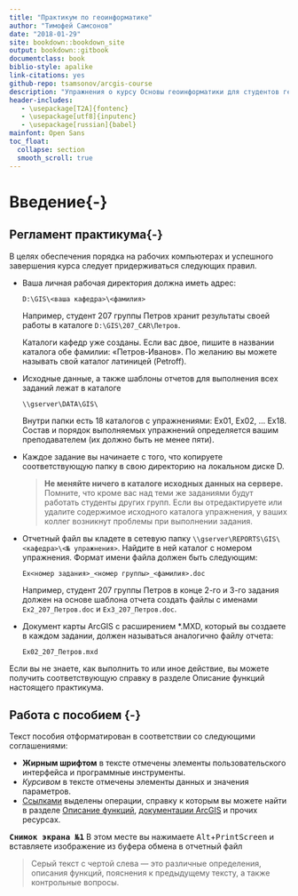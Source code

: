 ```yaml
--- 
title: "Практикум по геоинформатике"
author: "Тимофей Самсонов"
date: "2018-01-29"
site: bookdown::bookdown_site
output: bookdown::gitbook
documentclass: book
biblio-style: apalike
link-citations: yes
github-repo: tsamsonov/arcgis-course
description: "Упражнения о курсу Основы геоинформатики для студентов географического факультета МГУ имени М.В.Ломоносова"
header-includes:
   - \usepackage[T2A]{fontenc}
   - \usepackage[utf8]{inputenc}
   - \usepackage[russian]{babel}
mainfont: Open Sans
toc_float:
  collapse: section
  smooth_scroll: true
---
```


# Введение{-}

## Регламент практикума{-}

В целях обеспечения порядка на рабочих компьютерах и успешного завершения курса следует придерживаться следующих правил.

- Ваша личная рабочая директория должна иметь адрес:

    `D:\GIS\<ваша кафедра>\<фамилия>`

    Например, студент 207 группы Петров хранит результаты своей работы в каталоге `D:\GIS\207_CAR\Петров`.

    Каталоги кафедр уже созданы. Если вас двое, пишите в названии каталога обе фамилии: «Петров-Иванов». По желанию вы можете называть свой каталог латиницей (Petroff).

- Исходные данные, а также шаблоны отчетов для выполнения всех заданий лежат в каталоге

    `\\gserver\DATA\GIS\`

    Внутри папки есть 18 каталогов с упражнениями: Ex01, Ex02, ... Ex18. Состав и порядок выполняемых упражнений определяется вашим преподавателем (их должно быть не менее пяти). 
    
- Каждое задание вы начинаете с того, что копируете соответствующую папку в свою директорию на локальном диске D.

    > __Не меняйте ничего в каталоге исходных данных на сервере.__ Помните, что кроме вас над теми же заданиями будут работать студенты других групп. Если вы отредактируете или удалите содержимое исходного каталога упражнения, у ваших коллег возникнут проблемы при выполнении задания. 

- Отчетный файл вы кладете в сетевую папку `\\gserver\REPORTS\GIS\<кафедра>\<№ упражнения>`. Найдите в ней каталог с номером упражнения. Формат имени файла должен быть следующим: 

    `Ex<номер задания>_<номер группы>_<фамилия>.doc`

    Например, студент 207 группы Петров в конце 2-го и 3-го задания должен на основе шаблона отчета создать файлы с именами `Ex2_207_Петров.doc` и `Ex3_207_Петров.doc`.

- Документ карты ArcGIS с расширением *.MXD, который вы создаете в каждом задании, должен называться аналогично файлу отчета: 

    `Ex02_207_Петров.mxd`

Если вы не знаете, как выполнить то или иное действие, вы можете получить соответствующую справку в разделе Описание функций настоящего практикума.

## Работа с пособием {-}

Текст пособия отформатирован в соответствии со следующими соглашениями:

- __Жирным шрифтом__ в тексте отмечены элементы пользовательского интерфейса и программные инструменты.
- _Курсивом_ в тексте отмечены элементы данных и значения параметров.
- [Ссылками]() выделены операции, справку к которым вы можете найти в разделе [Описание функций](), [документации ArcGIS](https://desktop.arcgis.com/ru/documentation/) и прочих ресурсах.

<kbd>__Снимок экрана №1__</kbd> В этом месте вы нажимаете <kbd>Alt</kbd>+<kbd>PrintScreen</kbd> и вставляете изображение из буфера обмена в отчетный файл

> Серый текст с чертой слева — это различные определения, описания функций, пояснения к предыдущему тексту, а также контрольные вопросы.

